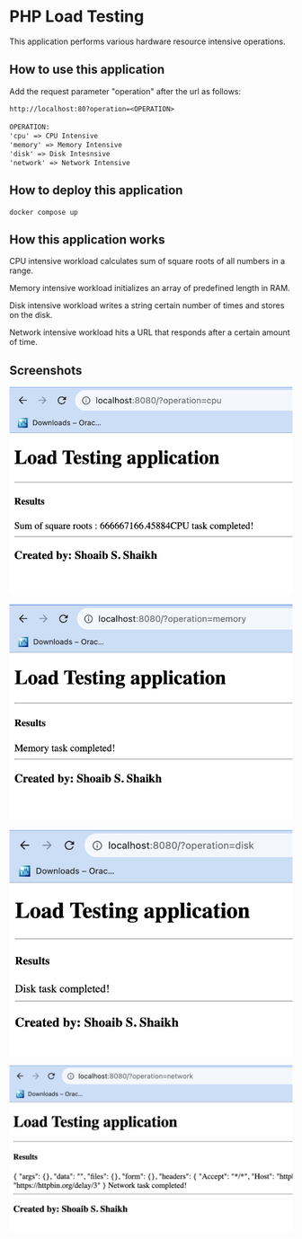 # PHP Load Testing

This application performs various hardware resource intensive operations.

## How to use this application

Add the request parameter "operation" after the url as follows:

```
http://localhost:80?operation=<OPERATION>

OPERATION:
'cpu' => CPU Intensive
'memory' => Memory Intensive
'disk' => Disk Intesnsive
'network' => Network Intensive
```

## How to deploy this application

```
docker compose up
```

## How this application works

CPU intensive workload calculates sum of square roots of all numbers in a range.

Memory intensive workload initializes an array of predefined length in RAM.

Disk intensive workload writes a string certain number of times and stores on the disk.

Network intensive workload hits a URL that responds after a certain amount of time.

## Screenshots

!['CPU'](./screenshots/1-cpu.png)

!['Memory'](./screenshots//2-memory.png)

!['Disk'](./screenshots/3-disk.png)

!['Network'](./screenshots//4-network.png)